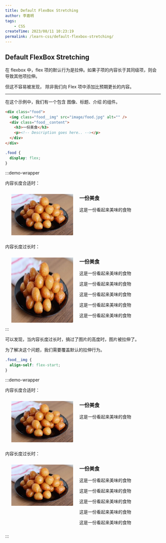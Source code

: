```yaml
---
title: Default FlexBox Stretching
author: 李嘉明
tags:
    - CSS
createTime: 2023/08/11 10:23:19
permalink: /learn-css/default-flexbox-stretching/
---
```


## Default FlexBox Stretching

在 flexbox 中，flex 项的默认行为是拉伸。如果子项的内容长于其同级项，则会导致其他项拉伸。

但这不容易被发现， 除非我们向 Flex 项中添加比预期更长的内容。

---

在这个示例中，我们有一个包含 图像、标题、介绍 的组件。

```html
<div class="food">
  <img class="food__img" src="image/food.jpg" alt="" />
  <div class="food__content">
    <h3>一份美食</h3>
    <p><!-- Description goes here.. --></p>
  </div>
</div>
```

```css
.food {
  display: flex;
}
```

<style>
.food-wrapper-110 {
  display: flex;
  padding: 12px 20px;
  background: var(--vp-c-bg);
  border-radius: 5px;
  border: 1px solid var(--vp-c-divider);
  box-shadow: var(--vp-shadow-2);
}
.food-wrapper-110 .food__img {
  width: 200px;
}
.food-wrapper-110 .food__img.start {
  align-self: flex-start;
}
.food-wrapper-110 .food__content {
  padding: 0 20px;
}
.food-wrapper-110 .food__content h3 {
  margin-top: 0;
}
</style>

:::demo-wrapper

<p>内容长度合适时：</p>
<div class="food-wrapper-110">
  <img class="food__img" src="/images/learn-css/ratio.png" alt="" />
  <div class="food__content">
    <h3>一份美食</h3>
    <p>这是一份看起来美味的食物</p>
  </div>
</div>

<p>内容长度过长时：</p>
<div class="food-wrapper-110">
  <img class="food__img" src="/images/learn-css/ratio.png" alt="" />
  <div class="food__content">
    <h3>一份美食</h3>
    <p>这是一份看起来美味的食物</p>
    <p>这是一份看起来美味的食物</p>
    <p>这是一份看起来美味的食物</p>
    <p>这是一份看起来美味的食物</p>
    <p>这是一份看起来美味的食物</p>
  </div>
</div>
:::

可以发现，当内容长度过长时，搞过了图片的高度时，图片被拉伸了。

为了解决这个问题，我们需要覆盖默认的拉伸行为。

```css
.food__img {
  align-self: flex-start;
}
```

:::demo-wrapper

<p>内容长度合适时：</p>
<div class="food-wrapper-110">
  <img class="food__img start" src="/images/learn-css/ratio.png" alt="" />
  <div class="food__content">
    <h3>一份美食</h3>
    <p>这是一份看起来美味的食物</p>
  </div>
</div>

<p>内容长度过长时：</p>
<div class="food-wrapper-110">
  <img class="food__img start" src="/images/learn-css/ratio.png" alt="" />
  <div class="food__content">
    <h3>一份美食</h3>
    <p>这是一份看起来美味的食物</p>
    <p>这是一份看起来美味的食物</p>
    <p>这是一份看起来美味的食物</p>
    <p>这是一份看起来美味的食物</p>
    <p>这是一份看起来美味的食物</p>
  </div>
</div>
:::
